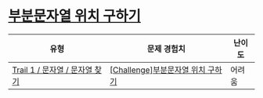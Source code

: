 # [부분문자열 위치 구하기](https://www.codetree.ai/trails/complete/curated-cards/challenge-find-location-of-substring)

|유형|문제 경험치|난이도|
|---|---|---|
|[Trail 1 / 문자열 / 문자열 찾기](https://www.codetree.ai/trail-info/novice-low/)|[[Challenge]부분문자열 위치 구하기](https://www.codetree.ai/trails/complete/curated-cards/challenge-find-location-of-substring/)|어려움|

